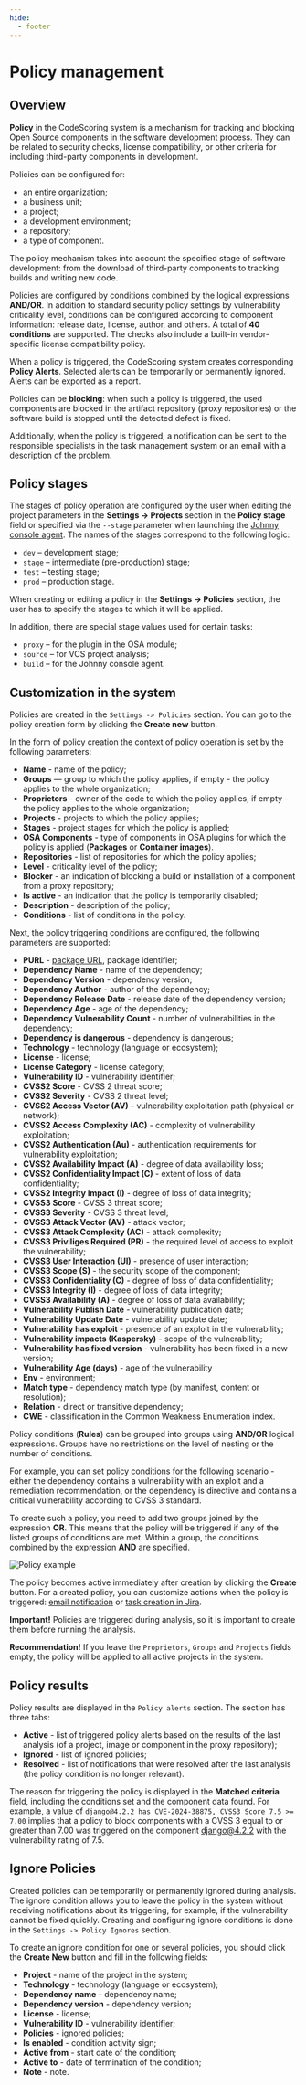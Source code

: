 ```yaml
---
hide:
  - footer
---
```


# Policy management

## Overview

**Policy** in the CodeScoring system is a mechanism for tracking and blocking Open Source components in the software development process. They can be related to security checks, license compatibility, or other criteria for including third-party components in development.

Policies can be configured for:

- an entire organization;
- a business unit;
- a project;
- a development environment;
- a repository;
- a type of component.

The policy mechanism takes into account the specified stage of software development: from the download of third-party components to tracking builds and writing new code.

Policies are configured by conditions combined by the logical expressions **AND/OR**. In addition to standard security policy settings by vulnerability criticality level, conditions can be configured according to component information: release date, license, author, and others. A total of **40 conditions** are supported. The checks also include a built-in vendor-specific license compatibility policy.

When a policy is triggered, the CodeScoring system creates corresponding **Policy Alerts**. Selected alerts can be temporarily or permanently ignored. Alerts can be exported as a report.

Policies can be **blocking**: when such a policy is triggered, the used components are blocked in the artifact repository (proxy repositories) or the software build is stopped until the detected defect is fixed.

Additionally, when the policy is triggered, a notification can be sent to the responsible specialists in the task management system or an email with a description of the problem.

## Policy stages

The stages of policy operation are configured by the user when editing the project parameters in the **Settings → Projects** section in the **Policy stage** field or specified via the `--stage` parameter when launching the [Johnny console agent](/agent/scan.en). The names of the stages correspond to the following logic:

- `dev` – development stage;
- `stage` – intermediate (pre-production) stage;
- `test` – testing stage;
- `prod` – production stage.

When creating or editing a policy in the **Settings → Policies** section, the user has to specify the stages to which it will be applied.

In addition, there are special stage values used for certain tasks:

- `proxy` – for the plugin in the OSA module;
- `source` – for VCS project analysis;
- `build` – for the Johnny console agent.

## Customization in the system

Policies are created in the `Settings -> Policies` section. You can go to the policy creation form by clicking the **Create new** button.

In the form of policy creation the context of policy operation is set by the following parameters:

- **Name** - name of the policy;
- **Groups** — group to which the policy applies, if empty - the policy applies to the whole organization;
- **Proprietors** - owner of the code to which the policy applies, if empty - the policy applies to the whole organization;
- **Projects** - projects to which the policy applies;
- **Stages** - project stages for which the policy is applied;
- **OSA Components** - type of components in OSA plugins for which the policy is applied (**Packages** or **Container images**).
- **Repositories** - list of repositories for which the policy applies;
- **Level** - criticality level of the policy;
- **Blocker** - an indication of blocking a build or installation of a component from a proxy repository;
- **Is active** - an indication that the policy is temporarily disabled;
- **Description** - description of the policy;
- **Conditions** - list of conditions in the policy.

Next, the policy triggering conditions are configured, the following parameters are supported:

- **PURL** - [package URL](https://github.com/package-url/purl-spec), package identifier;
- **Dependency Name** - name of the dependency;
- **Dependency Version** - dependency version;
- **Dependency Author** - author of the dependency;
- **Dependency Release Date** - release date of the dependency version;
- **Dependency Age** - age of the dependency;
- **Dependency Vulnerability Count** - number of vulnerabilities in the dependency;
- **Dependency is dangerous** - dependency is dangerous;
- **Technology** - technology (language or ecosystem);
- **License** - license;
- **License Category** - license category;
- **Vulnerability ID** - vulnerability identifier;
- **CVSS2 Score** - CVSS 2 threat score;
- **CVSS2 Severity** - CVSS 2 threat level;
- **CVSS2 Access Vector (AV)** - vulnerability exploitation path (physical or network);
- **CVSS2 Access Complexity (AC)** - complexity of vulnerability exploitation;
- **CVSS2 Authentication (Au)** - authentication requirements for vulnerability exploitation;
- **CVSS2 Availability Impact (A)** - degree of data availability loss;
- **CVSS2 Confidentiality Impact (C)** - extent of loss of data confidentiality;
- **CVSS2 Integrity Impact (I)** - degree of loss of data integrity;
- **CVSS3 Score** - CVSS 3 threat score;
- **CVSS3 Severity** - CVSS 3 threat level;
- **CVSS3 Attack Vector (AV)** - attack vector;
- **CVSS3 Attack Complexity (AC)** - attack complexity;
- **CVSS3 Priviliges Required (PR)** - the required level of access to exploit the vulnerability;
- **CVSS3 User Interaction (UI)** - presence of user interaction;
- **CVSS3 Scope (S)** - the security scope of the component;
- **CVSS3 Confidentiality (C)** - degree of loss of data confidentiality;
- **CVSS3 Integrity (I)** - degree of loss of data integrity;
- **CVSS3 Availability (A)** - degree of loss of data availability;
- **Vulnerability Publish Date** - vulnerability publication date;
- **Vulnerability Update Date** - vulnerability update date;
- **Vulnerability has exploit** - presence of an exploit in the vulnerability;
- **Vulnerability impacts (Kaspersky)** - scope of the vulnerability;
- **Vulnerability has fixed version** - vulnerability has been fixed in a new version;
- **Vulnerability Age (days)** - age of the vulnerability
- **Env** - environment;
- **Match type** - dependency match type (by manifest, content or resolution);
- **Relation** - direct or transitive dependency;
- **CWE** - classification in the Common Weakness Enumeration index.

Policy conditions (**Rules**) can be grouped into groups using **AND/OR** logical expressions. Groups have no restrictions on the level of nesting or the number of conditions.

For example, you can set policy conditions for the following scenario - either the dependency contains a vulnerability with an exploit and a remediation recommendation, or the dependency is directive and contains a critical vulnerability according to CVSS 3 standard.

To create such a policy, you need to add two groups joined by the expression **OR**. This means that the policy will be triggered if any of the listed groups of conditions are met. Within a group, the conditions combined by the expression **AND** are specified.

![Policy example](/assets/img/policy_example.png)

The policy becomes active immediately after creation by clicking the **Create** button. For a created policy, you can customize actions when the policy is triggered: [email notification](/on-premise/how-to/notifications.en/#email) or [task creation in Jira](/on-premise/how-to/notifications.en/#jira).

**Important!** Policies are triggered during analysis, so it is important to create them before running the analysis.

**Recommendation!** If you leave the `Proprietors`, `Groups` and `Projects` fields empty, the policy will be applied to all active projects in the system.

## Policy results

Policy results are displayed in the `Policy alerts` section. The section has three tabs:

- **Active** - list of triggered policy alerts based on the results of the last analysis (of a project, image or component in the proxy repository);
- **Ignored** - list of ignored policies;
- **Resolved** - list of notifications that were resolved after the last analysis (the policy condition is no longer relevant).

The reason for triggering the policy is displayed in the **Matched criteria** field, including the conditions set and the component data found. For example, a value of `django@4.2.2 has CVE-2024-38875, CVSS3 Score 7.5 >= 7.00` implies that a policy to block components with a CVSS 3 equal to or greater than 7.00 was triggered on the component django@4.2.2 with the vulnerability rating of 7.5.

## Ignore Policies

Created policies can be temporarily or permanently ignored during analysis. The ignore condition allows you to leave the policy in the system without receiving notifications about its triggering, for example, if the vulnerability cannot be fixed quickly. Creating and configuring ignore conditions is done in the `Settings -> Policy Ignores` section.

To create an ignore condition for one or several policies, you should click the **Create New** button and fill in the following fields:

- **Project** - name of the project in the system;
- **Technology** - technology (language or ecosystem);
- **Dependency name** - dependency name;
- **Dependency version** - dependency version;
- **License** - license;
- **Vulnerability ID** - vulnerability identifier;
- **Policies** - ignored policies;
- **Is enabled** - condition activity sign;
- **Active from** - start date of the condition;
- **Active to** - date of termination of the condition;
- **Note** - note.
